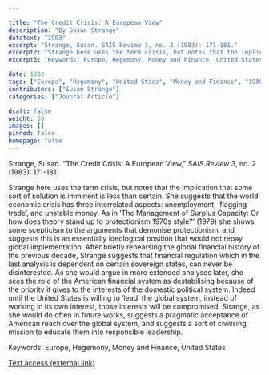 ```yaml
---

title: "The Credit Crisis: A European View"
description: "By Susan Strange"
datetext: "1983"
excerpt: "Strange, Susan. SAIS Review 3, no. 2 (1983): 171-181."
excerpt2: "Strange here uses the term crisis, but notes that the implication that some sort of solution is imminent is less than certain. She suggests that the world economic crisis has three interrelated aspects: unemployment, ‘flagging trade’, and unstable money. As in ‘The Management of Surplus Capacity: Or how does theory stand up to protectionism 1970s style?’ (1979) she shows some scepticism to the arguments that demonise protectionism, and suggests this is an essentially ideological position that would not repay global implementation. After briefly rehearsing the global financial history of the previous decade, Strange suggests that financial regulation which in the last analysis is dependent on certain sovereign states, can never be disinterested. As she would argue in more extended analyses later, she sees the role of the American financial system as destabilising because of the priority it gives to the interests of the domestic political system. Indeed until the United States is willing to ‘lead’ the global system, instead of working in its own interest, those interests will be compromised. Strange, as she would do often in future works, suggests a pragmatic acceptance of American reach over the global system, and suggests a sort of civilising mission to educate them into responsible leadership."
excerpt3: "Keywords: Europe, Hegemony, Money and Finance, United States"

date: 1983
tags: ["Europe", "Hegemony", "United Staes", "Money and Finance", "1980's"]
contributors: ["Susan Strange"]
categories: ["Jounral Article"]

draft: false
weight: 50
images: []
pinned: false
homepage: false
---
```


Strange, Susan. "The Credit Crisis: A European View," *SAIS Review* 3, no. 2 (1983): 171-181.

Strange here uses the term crisis, but notes that the implication that some sort of solution is imminent is less than certain. She suggests that the world economic crisis has three interrelated aspects: unemployment, ‘flagging trade’, and unstable money. As in ‘The Management of Surplus Capacity: Or how does theory stand up to protectionism 1970s style?’ (1979) she shows some scepticism to the arguments that demonise protectionism, and suggests this is an essentially ideological position that would not repay global implementation. After briefly rehearsing the global financial history of the previous decade, Strange suggests that financial regulation which in the last analysis is dependent on certain sovereign states, can never be disinterested. As she would argue in more extended analyses later, she sees the role of the American financial system as destabilising because of the priority it gives to the interests of the domestic political system. Indeed until the United States is willing to ‘lead’ the global system, instead of working in its own interest, those interests will be compromised. Strange, as she would do often in future works, suggests a pragmatic acceptance of American reach over the global system, and suggests a sort of civilising mission to educate them into responsible leadership.

Keywords: Europe, Hegemony, Money and Finance, United States

[Text access (external link)](https://www.jstor.org/stable/45349194)
